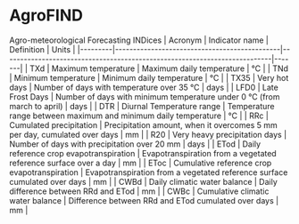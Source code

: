 # AgroFIND
Agro-meteorological Forecasting INDices
| Acronym | Indicator name                               | Definition                                                                | Units |
|---------|----------------------------------------------|---------------------------------------------------------------------------|-------|
| TXd     | Maximum temperature                          | Maximum daily temperature                                                 | °C    |
| TNd     | Minimum temperature                          | Minimum daily temperature                                                 | °C    |
| TX35    | Very hot days                                | Number of days with temperature over 35 °C                                | days  |
| LFD0    | Late Frost Days                              | Number of days with minimum temperature under 0 °C (from march to april)  | days  |
| DTR     | Diurnal Temperature range                    | Temperature range between maximum and minimum daily temperature           | °C    |
| RRc     | Cumulated precipitation                      | Precipitation amount, when it overcomes 5 mm per day, cumulated over days | mm    |
| R20     | Very heavy precipitation days                | Number of days with precipitation over 20 mm                              | days  |
| ETod    | Daily reference crop evapotranspiration      | Evapotranspiration from a vegetated reference surface over a day          | mm    |
| EToc    | Cumulative reference crop evapotranspiration | Evapotranspiration from a vegetated reference surface cumulated over days | mm    |
| CWBd    | Daily climatic water balance                 | Daily difference between RRd and ETod                                     | mm    |
| CWBc    | Cumulative climatic water balance            | Difference between RRd and ETod cumulated over days                       | mm    |